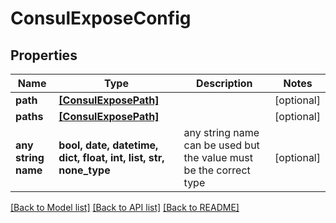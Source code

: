 # ConsulExposeConfig


## Properties
Name | Type | Description | Notes
------------ | ------------- | ------------- | -------------
**path** | [**[ConsulExposePath]**](ConsulExposePath.md) |  | [optional] 
**paths** | [**[ConsulExposePath]**](ConsulExposePath.md) |  | [optional] 
**any string name** | **bool, date, datetime, dict, float, int, list, str, none_type** | any string name can be used but the value must be the correct type | [optional]

[[Back to Model list]](../README.md#documentation-for-models) [[Back to API list]](../README.md#documentation-for-api-endpoints) [[Back to README]](../README.md)


